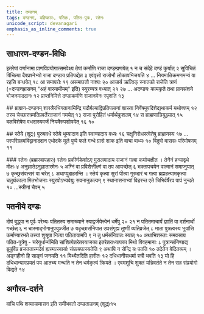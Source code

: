 ```yaml
---    
title: दण्डनम्
tags: दण्डनम्, बहिष्कारः, पतितः, पतित-पुत्रः, स्तेनः
unicode_script: devanagari  
emphasis_as_inline_comments: true  
--- 
```


## साधारण-दण्डन-विधिः
इतरेषां वर्णानामा प्राणविप्रयोगात्समवेक्ष्य तेषां कर्माणि राजा दण्डम्प्रणयेत् १  न च संदेहे दण्डं कुर्यात् २ सुविचितं विचित्या दैवप्रश्नेभ्यो राजा दण्डाय प्रतिपद्येत ३ एवंवृत्तो राजोभौ लोकावभिजयति ४ … नियमातिक्रमणमन्यं वा रहसि बन्धयेत् १८ आ समापत्तेः १९ असमापत्तौ नाश्यः २० आचार्य ऋत्विक् स्नातको राजेति त्राणं (=दण्डनह्रासनम् "अहं वारयामीमम्" इति) स्युरन्यत्र वध्यात् २१ २७ … अदण्ड्यः कामकृते तथा प्राणसंशये भोजनमाददानः १२ प्राप्तनिमित्ते दण्डाकर्मणि राजानमेनः स्पृशति १३

##‌ ब्राह्मण-दण्डनम्
शास्त्रैरधिगतानामिन्द्रि यदौर्बल्याद्विप्रतिपन्नानां शास्ता निर्वेषमुपदिशेद्यथाकर्म यथोक्तम् १२ तस्य चेच्छास्त्रमतिप्रवर्तेरन्रजानं गमयेत् १३ राजा पुरोहितं धर्मार्थकुशलम् १४ स ब्राह्मणान्नियुञ्ज्यात् १५ बलविशेषेण वधदास्यवर्जं नियमैरुपशोषयेत् १६ १०

##‌ स्तेये
(शूद्रः) पुरुषवधे स्तेये भूम्यादान इति स्वान्यादाय वध्यः १६ चक्षुनिरोधस्त्वेतेषु ब्राह्मणस्य १७ … परपरिग्रहमविद्वानाददान एधोदके मूले पुष्पे फले गन्धे ग्रासे शाक इति वाचा बाध्यः १० विदुषो वाससः परिमोषणम् ११ 

###‌ स्तेनः (ब्रह्मस्वापहारः)
स्तेनः प्रकीर्णकेशोऽए मुसलमादाय राजानं गत्वा कर्माचक्षीत । तेनैनं हन्याद्वधे मोक्षः ४ अनुज्ञातेऽनुज्ञातारमेनः ५ अग्निं वा प्रविशेत्तीक्ष्णं वा तप आयच्छेत् ६ भक्तापचयेन वात्मानं समाप्नुयात् ७ कृच्छ्रसंवत्सरं वा चरेत् ८ अथाप्युदाहरन्ति । स्तेयं कृत्वा सुरां पीत्वा गुरुदारं च गत्वा ब्रह्महत्यामकृत्वा चतुर्थकाला मितभोजनाः स्युरपोऽभ्यवेयुः सवनानुकल्पम् ९ स्थानासनाभ्यां विहरन्त एते त्रिभिर्वर्षैरप पापं नुन्दते १० …स्त्रीणां चैवम् ५

## पतनीये दण्डः
दोषं बुद्ध्वा न पूर्वः परेभ्यः पतितस्य समाख्याने स्याद्वर्जयेत्त्वेनं धर्मेषु २० २१ 
न पतितमाचार्यं ज्ञातिं वा दर्शनार्थो गच्छेत् ६ न चास्माद्भोगानुपयुञ्जीत ७ यदृच्छासंनिपात उपसंगृह्य तूष्णीं व्यतिव्रजेत् ८  माता पुत्रत्वस्य भूयांसि कर्माण्यारभते तस्यां शुश्रूषा नित्या पतितायामपि ९ न तु धर्मसंनिपातः स्यात् १० अथाभिशस्ताः समवसाय पतित-पुत्रेषु - चरेयुर्धार्म्यमिति सांशित्येतरेतरयाजका इतरेतराध्यापका मिथो विवहमानाः ८ पुत्रान्संनिष्पाद्य ब्रूयुर्विप्र व्रजततास्मदेवं ह्यस्मत्स्वार्याः संप्रत्यपत्स्यतेति ९ अथापि न सेन्द्रि यः पतति १० तदेतेन वेदितव्यम् । अङ्गहीनो हि साङ्गं जनयति ११ मिथ्यैतदिति हारीतः १२ दधिधानीसधर्मा स्त्री भवति १३ यो हि दधिधान्यामप्रयतं पय आतच्य मन्थति न तेन धर्मकृत्यं क्रियते । एवमशुचि शुक्लं यन्निवर्तते न तेन सह संप्रयोगो विद्यते १४

## अगौरव-दर्शने
वाचि पथि शय्यायामासन इति समीभवतो दण्डताडनम् (शूद्र)१५ 
